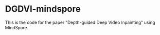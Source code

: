 # DGDVI-mindspore
This is the code for the paper "Depth-guided Deep Video Inpainting" using MindSpore. 
